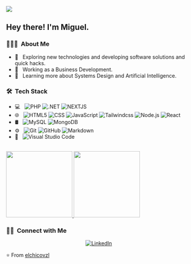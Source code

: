 <img src="https://images.pexels.com/photos/18981448/pexels-photo-18981448.png?auto=compress&cs=tinysrgb&w=1260&h=750&dpr=1">

<h2> Hey there! I'm Miguel.</h2>

<h3> 👨🏻‍💻 &nbsp;About Me </h3>

- 🤔 &nbsp; Exploring new technologies and developing software solutions and quick hacks.
- 💼 &nbsp; Working as a Business Development.
- 🌱 &nbsp; Learning more about Systems Design and Artificial Intelligence.

<h3> 🛠 &nbsp;Tech Stack</h3>

- 💻 &nbsp;
  ![PHP](https://img.shields.io/badge/-PHP-333333?style=flat&logo=php)
  ![.NET](https://img.shields.io/badge/-.NET-333333?style=flat&logo=.net)
  ![NEXTJS](https://img.shields.io/badge/-NEXTJS-333333?style=flat&logo=nextjs)
- 🌐 &nbsp;
  ![HTML5](https://img.shields.io/badge/-HTML5-333333?style=flat&logo=HTML5)
  ![CSS](https://img.shields.io/badge/-CSS-333333?style=flat&logo=CSS3&logoColor=1572B6)
  ![JavaScript](https://img.shields.io/badge/-JavaScript-333333?style=flat&logo=javascript)
  ![Tailwindcss](https://img.shields.io/badge/-Tailwindcss-333333?style=flat&logo=Tailwindcss)
  ![Node.js](https://img.shields.io/badge/-Node.js-333333?style=flat&logo=node.js)
  ![React](https://img.shields.io/badge/-React-333333?style=flat&logo=react)
- 🛢 &nbsp;
  ![MySQL](https://img.shields.io/badge/-MySQL-333333?style=flat&logo=mysql)
  ![MongoDB](https://img.shields.io/badge/-MongoDB-333333?style=flat&logo=mongodb)
- ⚙️ &nbsp;
  ![Git](https://img.shields.io/badge/-Git-333333?style=flat&logo=git)
  ![GitHub](https://img.shields.io/badge/-GitHub-333333?style=flat&logo=github)
  ![Markdown](https://img.shields.io/badge/-Markdown-333333?style=flat&logo=markdown)
- 🔧 &nbsp;
  ![Visual Studio Code](https://img.shields.io/badge/-Visual%20Studio%20Code-333333?style=flat&logo=visual-studio-code&logoColor=007ACC)


<br/>

<a href="https://github.com/elchicovzl">
  <img height="180em" src="https://github-readme-stats.vercel.app/api?username=elchicovzl&theme=buefy&show_icons=true" />
  <img height="180em" src="https://github-readme-stats.vercel.app/api/top-langs/?username=elchicovzl&theme=buefy&layout=compact" />
</a>

<br/>

<h3> 🤝🏻 &nbsp;Connect with Me </h3>

<p align="center">
<a href="https://www.linkedin.com/inmiguel-vizcaino-04668764/"><img alt="LinkedIn" src="https://img.shields.io/badge/LinkedIn-Miguel%20Vizcaino-blue?style=flat-square&logo=linkedin"></a>
</p>

⭐️ From [elchicovzl](https://github.com/elchicovzl)
